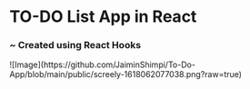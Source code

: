 <h1>TO-DO List App in React</h1>
<h3>~ Created using React Hooks</h3>
![Image](https://github.com/JaiminShimpi/To-Do-App/blob/main/public/screely-1618062077038.png?raw=true)
